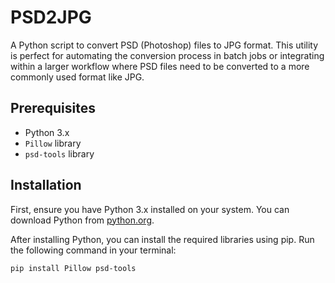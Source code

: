 # PSD2JPG

A Python script to convert PSD (Photoshop) files to JPG format. This utility is perfect for automating the conversion process in batch jobs or integrating within a larger workflow where PSD files need to be converted to a more commonly used format like JPG.

## Prerequisites

- Python 3.x
- `Pillow` library
- `psd-tools` library

## Installation

First, ensure you have Python 3.x installed on your system. You can download Python from [python.org](https://www.python.org/downloads/).

After installing Python, you can install the required libraries using pip. Run the following command in your terminal:

```bash
pip install Pillow psd-tools
